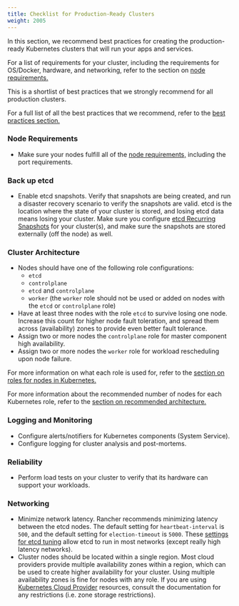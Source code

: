```yaml
---
title: Checklist for Production-Ready Clusters
weight: 2005
---
```


In this section, we recommend best practices for creating the production-ready Kubernetes clusters that will run your apps and services.

For a list of requirements for your cluster, including the requirements for OS/Docker, hardware, and networking, refer to the section on [node requirements.]({{<baseurl>}}/rancher/v2.x/en/cluster-provisioning/node-requirements)

This is a shortlist of best practices that we strongly recommend for all production clusters.

For a full list of all the best practices that we recommend, refer to the [best practices section.]({{<baseurl>}}/rancher/v2.x/en/best-practices)

### Node Requirements

* Make sure your nodes fulfill all of the [node requirements,]({{<baseurl>}}/rancher/v2.x/en/cluster-provisioning/node-requirements/) including the port requirements.

### Back up etcd

* Enable etcd snapshots. Verify that snapshots are being created, and run a disaster recovery scenario to verify the snapshots are valid. etcd is the location where the state of your cluster is stored, and losing etcd data means losing your cluster. Make sure you configure [etcd Recurring Snapshots]({{<baseurl>}}/rancher/v2.x/en/backups/backups/ha-backups/#option-a-recurring-snapshots) for your cluster(s), and make sure the snapshots are stored externally (off the node) as well.

### Cluster Architecture

* Nodes should have one of the following role configurations:
  * `etcd`
  * `controlplane`
  * `etcd` and `controlplane`
  * `worker` (the `worker` role should not be used or added on nodes with the `etcd` or `controlplane` role)
* Have at least three nodes with the role `etcd` to survive losing one node. Increase this count for higher node fault toleration, and spread them across (availability) zones to provide even better fault tolerance.
* Assign two or more nodes the `controlplane` role for master component high availability.
* Assign two or more nodes the `worker` role for workload rescheduling upon node failure.

For more information on what each role is used for, refer to the [section on roles for nodes in Kubernetes.]({{<baseurl>}}/rancher/v2.x/en/cluster-provisioning/production/nodes-and-roles)

For more information about the recommended number of nodes for each Kubernetes role, refer to the [section on recommended architecture.]({{<baseurl>}}/rancher/v2.x/encluster-provisioning/recommended-architecture)

### Logging and Monitoring

* Configure alerts/notifiers for Kubernetes components (System Service).
* Configure logging for cluster analysis and post-mortems.

### Reliability

* Perform load tests on your cluster to verify that its hardware can support your workloads.

### Networking

* Minimize network latency. Rancher recommends minimizing latency between the etcd nodes. The default setting for `heartbeat-interval` is `500`, and the default setting for `election-timeout` is `5000`. These [settings for etcd tuning](https://coreos.com/etcd/docs/latest/tuning.html) allow etcd to run in most networks (except really high latency networks).
* Cluster nodes should be located within a single region. Most cloud providers provide multiple availability zones within a region, which can be used to create higher availability for your cluster. Using multiple availability zones is fine for nodes with any role. If you are using [Kubernetes Cloud Provider]({{<baseurl>}}/rancher/v2.x/en/cluster-provisioning/rke-clusters/options/cloud-providers/) resources, consult the documentation for any restrictions (i.e. zone storage restrictions).

